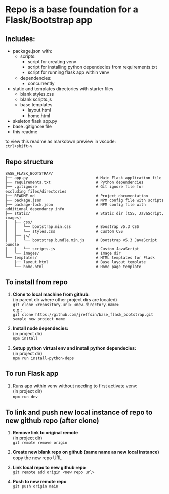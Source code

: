 # Repo is a base foundation for a Flask/Bootstrap app

## Includes:
- package.json with: 
    - scripts:
        - script for creating venv
        - script for installing python dependecies from requirements.txt
        - script for running flask app within venv
    - dependencies:
        - concurrently
- static and templates directories with starter files
    - blank styles.css
    - blank scripts.js
    - base templates
        - layout.html
        - home.html
- skeleton flask app.py
- base .gitignore file
- this readme

to view this readme as markdown preview in vscode:  
```ctrl+shift+v```

## Repo structure
```plaintext
BASE_FLASK_BOOTSTRAP/
├── app.py                              # Main Flask application file
├── requirements.txt                    # Python dependencies
├── .gitignore                          # Git ignore file for excluding files/directories
├── README.md                           # Project documentation
├── package.json                        # NPM config file with scripts
├── package-lock.json                   # NPM config file with additional dependancy info
├── static/                             # Static dir (CSS, JavaScript, images)
│   ├── css/
│   │   └── bootstrap.min.css           # Boostrap v5.3 CSS
│   │   └── styles.css                  # Custom CSS
│   ├── js/
│   │   └── bootstrap.bundle.min.js     # Bootstrap v5.3 JavaScript bundle
│   │   └── scripts.js                  # Custom JavaScript
│   └── images/                         # Image dir
└── templates/                          # HTML templates for Flask
    ├── layout.html                     # Base layout template
    └── home.html                       # Home page template
```

## To install from repo

1. **Clone to local machine from github:**  
(in parent dir where other project dirs are located)  
``` git clone <repository-url> <new-directory-name> ```  
e.g.:  
``` git clone https://github.com/jreffsin/base_flask_bootstrap.git sample_new_project_name ```

2. **Install node dependecies:**  
(in project dir)  
``` npm install ```

3. **Setup python virtual env and install python dependecies:**  
(in project dir)  
``` npm run install-python-deps ```

## To run Flask app 
1. Runs app within venv without needing to first activate venv:  
(in project dir)  
``` npm run dev ```

## To link and push new local instance of repo to new github repo (after clone)

1. **Remove link to original remote**  
(in project dir)  
``` git remote remove origin ```

2. **Create new blank repo on github (same name as new local instance)**  
copy the new repo URL

3. **Link local repo to new github repo**  
``` git remote add origin <new repo url> ```  

4. **Push to new remote repo**  
``` git push origin main ```



